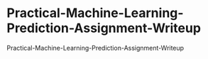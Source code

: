 # Practical-Machine-Learning-Prediction-Assignment-Writeup
Practical-Machine-Learning-Prediction-Assignment-Writeup
